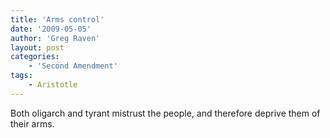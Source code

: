 ```yaml
---
title: 'Arms control'
date: '2009-05-05'
author: 'Greg Raven'
layout: post
categories:
    - 'Second Amendment'
tags:
    - Aristotle
---
```


Both oligarch and tyrant mistrust the people, and therefore deprive them of their arms.